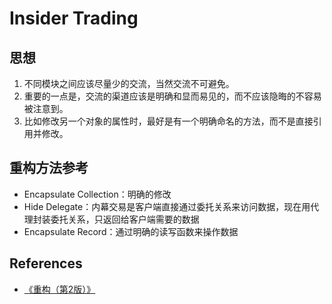 # Insider Trading


## 思想
1. 不同模块之间应该尽量少的交流，当然交流不可避免。
2. 重要的一点是，交流的渠道应该是明确和显而易见的，而不应该隐晦的不容易被注意到。
3. 比如修改另一个对象的属性时，最好是有一个明确命名的方法，而不是直接引用并修改。


## 重构方法参考
* Encapsulate Collection：明确的修改
* Hide Delegate：内幕交易是客户端直接通过委托关系来访问数据，现在用代理封装委托关系，只返回给客户端需要的数据
* Encapsulate Record：通过明确的读写函数来操作数据


## References
* [《重构（第2版）》](https://book.douban.com/subject/33400354/)
